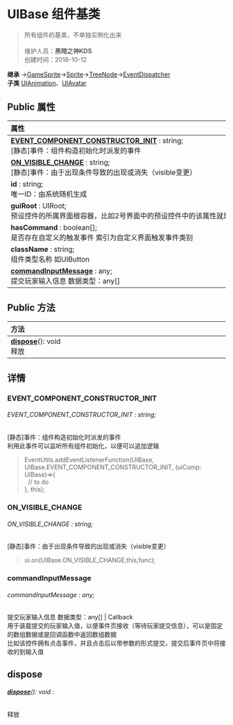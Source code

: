 # UIBase 组件基类
>所有组件的基类，不单独实例化出来<br><br>
>维护人员：**黑暗之神KDS**  
>创建时间：2018-10-12

**继承**  →[GameSprite](/zh_hans/library/2d/client/gamesprite)→[Sprite](/zh_hans/library/2d/client/lib/sprite)→[TreeNode](/zh_hans/library/2d/client/lib/treenode)→[EventDispatcher](/zh_hans/library/2d/client/lib/eventdispatcher)<br>
**子类**  [UIAnimation](/zh_hans/library/2d/client/ui/uianimation)、[UIAvatar](/zh_hans/library/2d/client/ui/uiavatar)<br>
## **Public 属性**
|<div style="width:1000px;text-align:left">属性</div>   |
| ---  |
| **[EVENT_COMPONENT_CONSTRUCTOR_INIT](#event_component_constructor_init)** : string;<br>[静态]事件：组件构造初始化时派发的事件  |
| **[ON_VISIBLE_CHANGE](#on_visible_change)** : string;<br>[静态]事件：由于出现条件导致的出现或消失（visible变更）  |
| **id** : string;<br>唯一ID：由系统随机生成  |
| **guiRoot** : UIRoot;<br>预设控件的所属界面根容器，比如2号界面中的预设控件中的该属性就是2号界面本身  |
| **hasCommand** : boolean[];<br>是否存在自定义的触发事件 索引为自定义界面触发事件类别  |
| **className** : string;<br>组件类型名称 如UIButton  |
| **[commandInputMessage](#commandinputmessage)** : any;<br>提交玩家输入信息 数据类型：any[] | Callback  |

## Public 方法
|<div style="width:1000px;text-align:left" >方法</div>   |
| ---  |
| **[dispose](#dispose)**(): void<br>释放

## 详情

### EVENT_COMPONENT_CONSTRUCTOR_INIT
###### EVENT_COMPONENT_CONSTRUCTOR_INIT : string;
[静态]事件：组件构造初始化时派发的事件<br>
利用此事件可以监听所有组件初始化，以便可以追加逻辑<br>
>EventUtils.addEventListenerFunction(UIBase, UIBase.EVENT_COMPONENT_CONSTRUCTOR_INIT, (uiComp: UIBase)=>{<br>
>&nbsp;&nbsp;// to do<br>
>}, this);<br>
>


### ON_VISIBLE_CHANGE
###### ON_VISIBLE_CHANGE : string;
[静态]事件：由于出现条件导致的出现或消失（visible变更）<br>
>ui.on(UIBase.ON_VISIBLE_CHANGE,this,func);<br>
>


### commandInputMessage
###### commandInputMessage : any;
提交玩家输入信息 数据类型：any[] | Callback<br>
用于装载提交的玩家输入值，以便事件页接收（等待玩家提交信息），可以是固定的数组数据或是回调函数中返回数组数据<br>
比如该控件拥有点击事件，并且点击后以带参数的形式提交，提交后事件页中将接收的到输入值


## dispose
###### **[dispose](#dispose)**(): void :
释放





